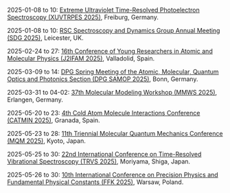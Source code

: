 2025-01-08 to 10: [Extreme Ultraviolet Time-Resolved Photoelectron Spectroscopy (XUVTRPES 2025)](https://rtg-dyncam.de/xuvtrpes-workshop/ "Explores time-resolved photoelectron spectroscopy using extreme ultraviolet light, covering ultrafast dynamics, electronic structure, and molecular interactions. Topics include attosecond science, photoionization, and applications in chemistry and materials science, emphasizing experimental techniques."), Freiburg, Germany.

2025-01-08 to 10: [RSC Spectroscopy and Dynamics Group Annual Meeting (SDG 2025)](https://shop.le.ac.uk/conferences-and-events/leicester-conferences/spectroscopy-annual-meeting "SDG 2025 highlights spectroscopy and molecular dynamics in chemical physics. Topics include ultrafast spectroscopy, vibrational and electronic spectroscopy, and computational modeling of molecular interactions. The meeting explores energy transfer, reaction dynamics, and photochemistry, bridging experimental and theoretical approaches to understand molecular behavior in gas, liquid, and solid phases."), Leicester, UK.

2025-02-24 to 27: [16th Conference of Young Researchers in Atomic and Molecular Physics (J2IFAM 2025)](https://j2ifam2025.uva.es "J2IFAM 2025 explores atomic and molecular physics, focusing on quantum dynamics, spectroscopy, and molecular interactions. Topics include laser-induced processes, cold molecules, and quantum chemistry. It addresses applications in atmospheric science, quantum technologies, and biophysics, fostering young researchers’ contributions."), Valladolid, Spain.

2025-03-09 to 14: [DPG Spring Meeting of the Atomic, Molecular, Quantum Optics and Photonics Section (DPG SAMOP 2025)](https://bonn25.dpg-tagungen.de/ "Explores atomic, molecular, and quantum optics, covering laser spectroscopy, quantum control, and photonics. Topics include ultracold atoms, quantum sensors, and applications in quantum technologies, emphasizing experimental and theoretical advancements."), Bonn, Germany.

2025-03-31 to 04-02: [37th Molecular Modeling Workshop (MMWS 2025)](https://mmws2025.mgms-ds.de "MMWS 2025 focuses on molecular modeling, covering molecular dynamics, quantum chemistry, and force field development. Topics include protein-ligand interactions, molecular docking, and applications in drug design and materials science, emphasizing computational tools for molecular simulations."), Erlangen, Germany.

2025-05-20 to 23: [4th Cold Atom Molecule Interactions Conference (CATMIN 2025)](https://eventos.ugr.es/catmin/ "CATMIN 2025 focuses on cold atom-molecule interactions, covering quantum scattering, ultracold chemistry, and quantum simulation. Topics include Feshbach resonances, molecular quantum gases, and applications in quantum information, emphasizing experimental and theoretical studies of cold quantum systems."), Granada, Spain.

2025-05-23 to 28: [11th Triennial Molecular Quantum Mechanics Conference (MQM 2025)](http://mqm2025.net "MQM 2025 explores molecular quantum mechanics, focusing on electronic structure, quantum dynamics, and spectroscopy. Topics include ab initio methods, quantum Monte Carlo, and applications in photochemistry and molecular design, emphasizing computational advancements in quantum molecular modeling."), Kyoto, Japan.

2025-05-25 to 30: [22nd International Conference on Time-Resolved Vibrational Spectroscopy (TRVS 2025)](https://trvs2025.jp/ "TRVS 2025 explores time-resolved vibrational spectroscopy, focusing on ultrafast molecular dynamics and chemical kinetics. Topics include Raman scattering, infrared spectroscopy, and applications in photochemistry and biophysics, emphasizing experimental techniques for probing molecular vibrations."), Moriyama, Shiga, Japan.

2025-05-26 to 30: [10th International Conference on Precision Physics and Fundamental Physical Constants (FFK 2025)](https://ffk2025.candela.org.pl "FFK 2025 focuses on precision physics, covering atomic and molecular spectroscopy, and fundamental constants. Topics include quantum electrodynamics, precision measurements, and applications in metrology and quantum technologies, emphasizing experimental and theoretical advancements in precision science."), Warsaw, Poland.

